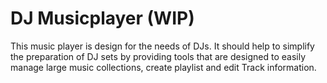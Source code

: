 # DJ Musicplayer (WIP)

This music player is design for the needs of DJs. It should help to simplify the preparation of DJ sets by providing tools that are designed to easily manage large music collections, create playlist and edit Track information.
